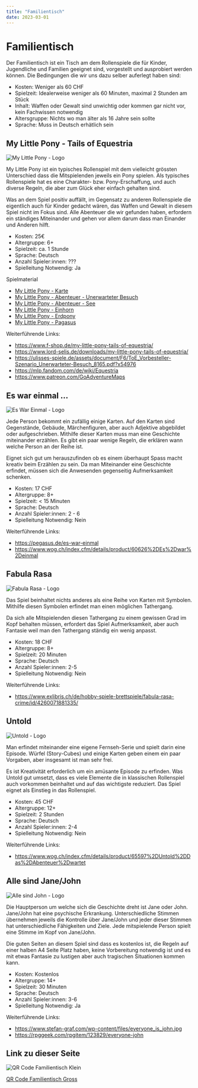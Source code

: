 ```yaml
---
title: "Familientisch"
date: 2023-03-01
---
```


# Familientisch

Der Familientisch ist ein Tisch am dem Rollenspiele die für Kinder, Jugendliche und Familien geeignet sind, vorgestellt und ausprobiert werden können. Die Bedingungen die wir uns dazu selber auferlegt haben sind:

- Kosten: Weniger als 60 CHF
- Spielzeit: Idealerweise weniger als 60 Minuten, maximal 2 Stunden am Stück
- Inhalt: Waffen oder Gewalt sind unwichtig oder kommen gar nicht vor, kein Fachwissen notwendig
- Altersgruppe: Nichts wo man älter als 16 Jahre sein sollte
- Sprache: Muss in Deutsch erhätlich sein

## My Little Pony - Tails of Equestria

![My Little Pony - Logo](My-Little-Pony-Logo.jpg)

My Little Pony ist ein typisches Rollenspiel mit dem vielleicht grössten Unterschied dass die Mitspielenden jeweils ein Pony spielen. Als typisches Rollenspiele hat es eine Charakter- bzw. Pony-Erschaffung, und auch diverse Regeln, die aber zum Glück eher einfach gehalten sind.

Was an dem Spiel positiv auffällt, im Gegensatz zu anderen Rollenspiele die eigentlich auch für Kinder gedacht wären, das Waffen und Gewalt in diesem Spiel nicht im Fokus sind. Alle Abenteuer die wir gefunden haben, erfordern ein ständiges Miteinander und gehen vor allem darum dass man Einander und Anderen hilft.

- Kosten: 25€
- Altergruppe: 6+
- Spielzeit: ca. 1 Stunde
- Sprache: Deutsch
- Anzahl Spieler:innen: ???
- Spielleitung Notwendig: Ja

Spielmaterial

- [My Little Pony - Karte](My-Little-Pony-Weltkarte.jpg)
- [My Little Pony - Abenteuer - Unerwarteter Besuch](My-Little-Pony-Unterwarteter-Besuch.pdf)
- [My Little Pony - Abenteuer - See](My-Little-Pony-See.png)
- [My Little Pony - Einhorn](Einhorn_A6.pdf)
- [My Little Pony - Erdpony](Erdpony_A6.pdf)
- [My Little Pony - Pagasus](Pegasus_A6.pdf)

Weiterführende Links:

- https://www.f-shop.de/my-little-pony-tails-of-equestria/
- https://www.lord-selis.de/downloads/my-little-pony-tails-of-equestria/
- https://ulisses-spiele.de/assets/document/F6/ToE_Vorbesteller-Szenario_Unerwarteter-Besuch_8165.pdf?x54976
- https://mlp.fandom.com/de/wiki/Equestria
- https://www.patreon.com/GoAdventureMaps

## Es war einmal ...

![Es War Einmal - Logo](Es-War-Einmal-Logo.jpg)

Jede Person bekommt ein zufällig einige Karten. Auf den Karten sind Gegenstände, Gebäude, Märchenfiguren, aber auch Adjektive abgebildet oder aufgeschrieben. Mithilfe dieser Karten muss man eine Geschichte miteinander erzählen. Es gibt ein paar wenige Regeln, die erklären wann welche Person an der Reihe ist.

Eignet sich gut um herauszufinden ob es einem überhaupt Spass macht kreativ beim Erzählen zu sein. Da man Miteinander eine Geschichte erfindet, müssen sich die Anwesenden gegenseitig Aufmerksamkeit schenken.

- Kosten: 17 CHF
- Altergruppe: 8+
- Spielzeit: < 15 Minuten
- Sprache: Deutsch
- Anzahl Spieler:innen: 2 - 6
- Spielleitung Notwendig: Nein

Weiterführende Links:

- https://pegasus.de/es-war-einmal
- https://www.wog.ch/index.cfm/details/product/60626%2DEs%2Dwar%2Deinmal

## Fabula Rasa

![Fabula Rasa - Logo](Fabula-Rasa-Logo.jpg)

Das Spiel beinhaltet nichts anderes als eine Reihe von Karten mit Symbolen. Mithilfe diesen Symbolen erfindet man einen möglichen Tathergang.

Da sich alle Mitspielenden diesen Tathergang zu einem gewissen Grad im Kopf behalten müssen, erfordert das Spiel Aufmerksamkeit, aber auch Fantasie weil man den Tathergang ständig ein wenig anpasst.

- Kosten: 18 CHF
- Altergruppe: 8+
- Spielzeit: 20 Minuten
- Sprache: Deutsch
- Anzahl Spieler:innen: 2-5
- Spielleitung Notwendig: Nein

Weiterführende Links:

- https://www.exlibris.ch/de/hobby-spiele-brettspiele/fabula-rasa-crime/id/4260071881335/

## Untold

![Untold - Logo](Untold-Logo.jpg)

Man erfindet miteinander eine eigene Fernseh-Serie und spielt darin eine Episode. Würfel (Story-Cubes) und einige Karten geben einem ein paar Vorgaben, aber insgesamt ist man sehr frei.

Es ist Kreativität erforderlich um ein amüsante Episode zu erfinden. Was Untold gut umsetzt, dass es viele Elemente die in klassischen Rollenspiel auch vorkommen beinhaltet und auf das wichtigste reduziert. Das Spiel eignet als Einstieg in das Rollenspiel.

- Kosten: 45 CHF
- Altergruppe: 12+
- Spielzeit: 2 Stunden
- Sprache: Deutsch
- Anzahl Spieler:innen: 2-4
- Spielleitung Notwendig: Nein

Weiterführende Links:

- https://www.wog.ch/index.cfm/details/product/65597%2DUntold%2DDas%2DAbenteuer%2Dwartet

## Alle sind Jane/John

![Alle sind John - Logo](Alle-sind-John-Logo.jpg)

Die Hauptperson um welche sich die Geschichte dreht ist Jane oder John. Jane/John hat eine psychische Erkrankung. Unterschiedliche Stimmen übernehmen jeweils die Kontrolle über Jane/John und jeder dieser Stimmen hat unterschiedliche Fähigkeiten und Ziele. Jede mitspielende Person spielt eine Stimme im Kopf von Jane/John.

Die guten Seiten an diesem Spiel sind dass es kostenlos ist, die Regeln auf einer halben A4 Seite Platz haben, keine Vorbereitung notwendig ist und es mit etwas Fantasie zu lustigen aber auch tragischen Situationen kommen kann. 

- Kosten: Kostenlos
- Altergruppe: 14+
- Spielzeit: 30 Minuten
- Sprache: Deutsch
- Anzahl Spieler:innen: 3-6
- Spielleitung Notwendig: Ja

Weiterführende Links:

- https://www.stefan-graf.com/wp-content/files/everyone_is_john.jpg
- https://rpggeek.com/rpgitem/123829/everyone-john

## Link zu dieser Seite

![QR Code Familientisch Klein](qr-code-256.png)

[QR Code Familientisch Gross](qr-code.png)
